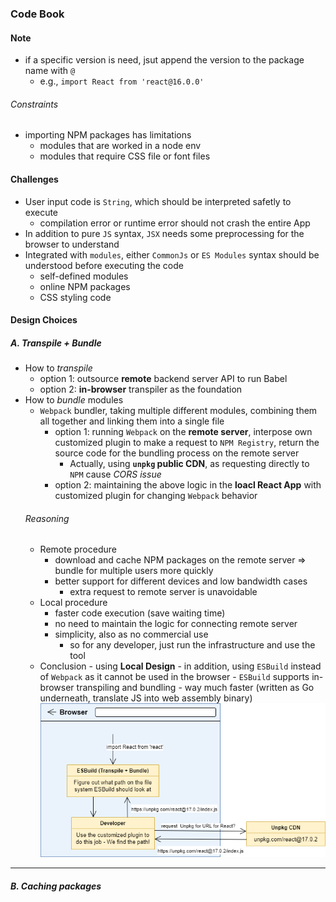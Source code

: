 ### Code Book

#### Note

-   if a specific version is need, jsut append the version to the package name with `@`
    -   e.g., `import React from 'react@16.0.0'`

###### Constraints

-   importing NPM packages has limitations
    -   modules that are worked in a node env
    -   modules that require CSS file or font files

#### Challenges

-   User input code is `String`, which should be interpreted safetly to execute
    -   compilation error or runtime error should not crash the entire App
-   In addition to pure `JS` syntax, `JSX` needs some preprocessing for the browser to understand
-   Integrated with `modules`, either `CommonJs` or `ES Modules` syntax should be understood before executing the code
    -   self-defined modules
    -   online NPM packages
    -   CSS styling code

#### Design Choices

##### A. Transpile + Bundle

-   How to _transpile_
    -   option 1: outsource **remote** backend server API to run Babel
    -   option 2: **in-browser** transpiler as the foundation
-   How to _bundle_ modules
    -   `Webpack` bundler, taking multiple different modules, combining them all together and linking them into a single file
        -   option 1: running `Webpack` on the **remote server**, interpose own customized plugin to make a request to `NPM Registry`, return the source code for the bundling process on the remote server
            -   Actually, using **`unpkg` public CDN**, as requesting directly to `NPM` cause _CORS issue_
        -   option 2: maintaining the above logic in the **loacl React App** with customized plugin for changing `Webpack` behavior
    ###### Reasoning
    -   Remote procedure
        -   download and cache NPM packages on the remote server => bundle for multiple users more quickly
        -   better support for different devices and low bandwidth cases
            -   extra request to remote server is unavoidable
    -   Local procedure
        -   faster code execution (save waiting time)
        -   no need to maintain the logic for connecting remote server
        -   simplicity, also as no commercial use
            -   so for any developer, just run the infrastructure and use the tool
    -   Conclusion - using **Local Design** - in addition, using `ESBuild` instead of `Webpack` as it cannot be used in the browser - `ESBuild` supports in-browser transpiling and bundling - way much faster (written as Go underneath, translate JS into web assembly binary)
        ![Diagram - Fetch NPM Pkgs](./public/pics/fetch-npm-pkgs.png)

---

##### B. Caching packages
